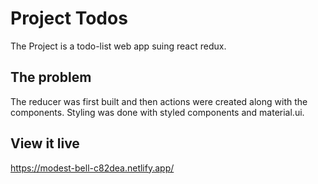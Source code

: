 # Project Todos

The Project is a todo-list web app suing react redux. 

## The problem

The reducer was first built and then actions were created along with the components. Styling was done with styled components and material.ui.

## View it live

https://modest-bell-c82dea.netlify.app/